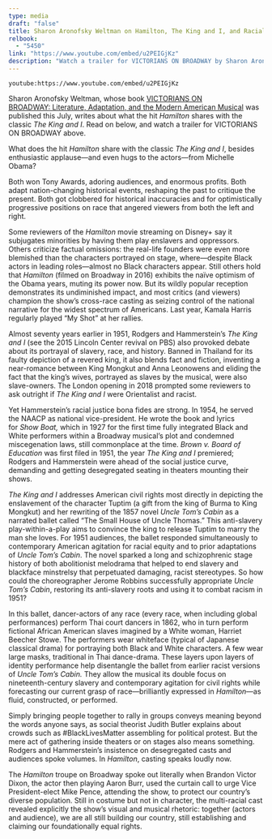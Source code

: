 ```yaml
---
type: media
draft: "false"
title: Sharon Aronofsky Weltman on Hamilton, The King and I, and Racial Justice
relbook:
  - "5450"
link: "https://www.youtube.com/embed/u2PEIGjKz"
description: "Watch a trailer for VICTORIANS ON BROADWAY by Sharon Aronofsky Weltman"
---
```

`youtube:https://www.youtube.com/embed/u2PEIGjKz`

Sharon Aronofsky Weltman, whose book [VICTORIANS ON BROADWAY: Literature, Adaptation, and the Modern American Musical](https://www.upress.virginia.edu/title/5450) was published this July, writes about what the hit *Hamilton* shares with the classic *The King and I*. Read on below, and watch a trailer for VICTORIANS ON BROADWAY above. 

What does the hit *Hamilton* share with the classic *The King and I*, besides enthusiastic applause—and even hugs to the actors—from Michelle Obama?

Both won Tony Awards, adoring audiences, and enormous profits. Both adapt nation-changing historical events, reshaping the past to critique the present. Both got clobbered for historical inaccuracies and for optimistically progressive positions on race that angered viewers from both the left and right.

Some reviewers of the *Hamilton* movie streaming on Disney+ say it subjugates minorities by having them play enslavers and oppressors. Others criticize factual omissions: the real-life founders were even more blemished than the characters portrayed on stage, where—despite Black actors in leading roles—almost no Black characters appear. Still others hold that *Hamilton* (filmed on Broadway in 2016) exhibits the naïve optimism of the Obama years, muting its power now. But its wildly popular reception demonstrates its undiminished impact, and most critics (and viewers) champion the show’s cross-race casting as seizing control of the national narrative for the widest spectrum of Americans. Last year, Kamala Harris regularly played “My Shot” at her rallies.

Almost seventy years earlier in 1951, Rodgers and Hammerstein’s *The King and I* (see the 2015 Lincoln Center revival on PBS) also provoked debate about its portrayal of slavery, race, and history. Banned in Thailand for its faulty depiction of a revered king, it also blends fact and fiction, inventing a near-romance between King Mongkut and Anna Leonowens and eliding the fact that the king’s wives, portrayed as slaves by the musical, were also slave-owners. The London opening in 2018 prompted some reviewers to ask outright if *The King and I* were Orientalist and racist.

Yet Hammerstein’s racial justice bona fides are strong. In 1954, he served the NAACP as national vice-president. He wrote the book and lyrics for *Show Boat,* which in 1927 for the first time fully integrated Black and White performers within a Broadway musical’s plot and condemned miscegenation laws, still commonplace at the time. *Brown v. Board of Education* was first filed in 1951, the year *The King and I* premiered; Rodgers and Hammerstein were ahead of the social justice curve, demanding and getting desegregated seating in theaters mounting their shows.

*The King and I* addresses American civil rights most directly in depicting the enslavement of the character Tuptim (a gift from the king of Burma to King Mongkut) and her rewriting of the 1857 novel *Uncle Tom’s Cabin* as a narrated ballet called “The Small House of Uncle Thomas.” This anti-slavery play-within-a-play aims to convince the king to release Tuptim to marry the man she loves. For 1951 audiences, the ballet responded simultaneously to contemporary American agitation for racial equity and to prior adaptations of *Uncle Tom’s Cabin*. The novel sparked a long and schizophrenic stage history of both abolitionist melodrama that helped to end slavery and blackface minstrelsy that perpetuated damaging, racist stereotypes. So how could the choreographer Jerome Robbins successfully appropriate *Uncle Tom’s Cabin*, restoring its anti-slavery roots and using it to combat racism in 1951?

In this ballet, dancer-actors of any race (every race, when including global performances) perform Thai court dancers in 1862, who in turn perform fictional African American slaves imagined by a White woman, Harriet Beecher Stowe. The performers wear whiteface (typical of Japanese classical drama) for portraying both Black and White characters. A few wear large masks, traditional in Thai dance-drama. These layers upon layers of identity performance help disentangle the ballet from earlier racist versions of *Uncle Tom’s Cabin.* They allow the musical its double focus on nineteenth-century slavery and contemporary agitation for civil rights while forecasting our current grasp of race—brilliantly expressed in *Hamilton*—as fluid, constructed, or performed.

Simply bringing people together to rally in groups conveys meaning beyond the words anyone says, as social theorist Judith Butler explains about crowds such as #BlackLivesMatter assembling for political protest. But the mere act of gathering inside theaters or on stages also means something. Rodgers and Hammerstein’s insistence on desegregated casts and audiences spoke volumes. In *Hamilton*, casting speaks loudly now.

The *Hamilton* troupe on Broadway spoke out literally when Brandon Victor Dixon, the actor then playing Aaron Burr, used the curtain call to urge Vice President-elect Mike Pence, attending the show, to protect our country’s diverse population. Still in costume but not in character, the multi-racial cast revealed explicitly the show’s visual and musical rhetoric: together (actors and audience), we are all still building our country, still establishing and claiming our foundationally equal rights.
